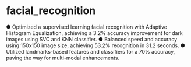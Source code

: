 # facial_recognition
● Optimized a supervised learning facial recognition with Adaptive Histogram Equalization, achieving a 3.2% accuracy improvement for dark images using SVC and KNN classifier.
● Balanced speed and accuracy using 150x150 image size, achieving 53.2% recognition in 31.2 seconds.
● Utilized landmarks-based features and classifiers for a 70% accuracy, paving the way for multi-modal
enhancements.
